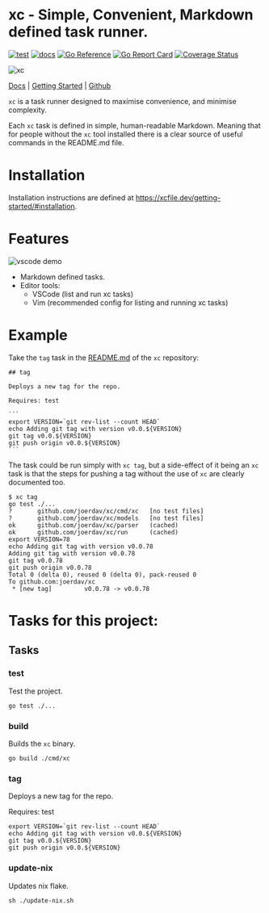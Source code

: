 # xc - Simple, Convenient, Markdown defined task runner. 


[![test](https://github.com/joerdav/xc/actions/workflows/test.yaml/badge.svg)](https://github.com/joerdav/xc/actions/workflows/test.yaml) 
[![docs](https://github.com/joerdav/xc/actions/workflows/docs.yml/badge.svg)](https://github.com/joerdav/xc/actions/workflows/docs.yml)
[![Go Reference](https://pkg.go.dev/badge/github.com/joerdav/xc.svg)](https://pkg.go.dev/github.com/joerdav/xc)
[![Go Report Card](https://goreportcard.com/badge/github.com/joerdav/xc)](https://goreportcard.com/report/github.com/joerdav/xc)
[![Coverage Status](https://coveralls.io/repos/github/joerdav/xc/badge.svg?branch=main)](https://coveralls.io/github/joerdav/xc?branch=main)

![xc](https://user-images.githubusercontent.com/19927761/156772881-10065864-ff4d-4225-ab2b-5adbbe628845.png)

[Docs](https://xcfile.dev/) | [Getting Started](https://xcfile.dev/getting-started/) | [Github](https://github.com/joerdav/xc)

`xc` is a task runner designed to maximise convenience, and minimise complexity.

Each `xc` task is defined in simple, human-readable Markdown. Meaning that for people without the `xc` tool installed there is a clear source of useful commands in the README.md file.

# Installation

Installation instructions are defined at <https://xcfile.dev/getting-started/#installation>.

# Features

![vscode demo](https://user-images.githubusercontent.com/19927761/159442194-809f7d16-3105-4e5e-ace0-ecd197625951.gif)

- Markdown defined tasks.
- Editor tools:
	- VSCode (list and run xc tasks)
	- Vim (recommended config for listing and running xc tasks)

# Example

Take the `tag` task in the [README.md](https://github.com/joerdav/xc#tag) of the `xc` repository:

````
## tag

Deploys a new tag for the repo.

Requires: test

```
export VERSION=`git rev-list --count HEAD`
echo Adding git tag with version v0.0.${VERSION}
git tag v0.0.${VERSION}
git push origin v0.0.${VERSION}
```
````

The task could be run simply with `xc tag`, but a side-effect of it being an `xc` task is that the steps for pushing a tag without the use of `xc` are clearly documented too.

```
$ xc tag
go test ./...
?       github.com/joerdav/xc/cmd/xc   [no test files]
?       github.com/joerdav/xc/models   [no test files]
ok      github.com/joerdav/xc/parser   (cached)
ok      github.com/joerdav/xc/run      (cached)
export VERSION=78
echo Adding git tag with version v0.0.78
Adding git tag with version v0.0.78
git tag v0.0.78
git push origin v0.0.78
Total 0 (delta 0), reused 0 (delta 0), pack-reused 0
To github.com:joerdav/xc
 * [new tag]         v0.0.78 -> v0.0.78
```


# Tasks for this project:

## Tasks

### test

Test the project.

```
go test ./...
```

### build

Builds the `xc` binary.

```
go build ./cmd/xc
```

### tag
Deploys a new tag for the repo.

Requires: test
```
export VERSION=`git rev-list --count HEAD`
echo Adding git tag with version v0.0.${VERSION}
git tag v0.0.${VERSION}
git push origin v0.0.${VERSION}
```

### update-nix
Updates nix flake.
```
sh ./update-nix.sh
```
